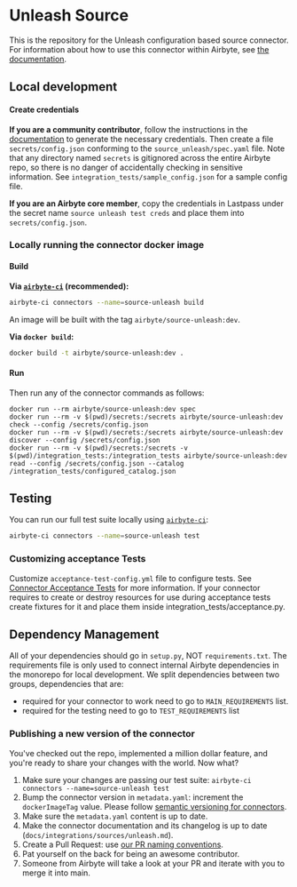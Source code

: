 # Unleash Source

This is the repository for the Unleash configuration based source connector.
For information about how to use this connector within Airbyte, see [the documentation](https://docs.airbyte.io/integrations/sources/unleash).

## Local development

#### Create credentials

**If you are a community contributor**, follow the instructions in the [documentation](https://docs.airbyte.io/integrations/sources/unleash)
to generate the necessary credentials. Then create a file `secrets/config.json` conforming to the `source_unleash/spec.yaml` file.
Note that any directory named `secrets` is gitignored across the entire Airbyte repo, so there is no danger of accidentally checking in sensitive information.
See `integration_tests/sample_config.json` for a sample config file.

**If you are an Airbyte core member**, copy the credentials in Lastpass under the secret name `source unleash test creds`
and place them into `secrets/config.json`.

### Locally running the connector docker image

#### Build

**Via [`airbyte-ci`](https://github.com/airbytehq/airbyte/blob/main/airbyte-ci/connectors/pipelines/README.md) (recommended):**

```bash
airbyte-ci connectors --name=source-unleash build
```

An image will be built with the tag `airbyte/source-unleash:dev`.

**Via `docker build`:**

```bash
docker build -t airbyte/source-unleash:dev .
```

#### Run

Then run any of the connector commands as follows:

```
docker run --rm airbyte/source-unleash:dev spec
docker run --rm -v $(pwd)/secrets:/secrets airbyte/source-unleash:dev check --config /secrets/config.json
docker run --rm -v $(pwd)/secrets:/secrets airbyte/source-unleash:dev discover --config /secrets/config.json
docker run --rm -v $(pwd)/secrets:/secrets -v $(pwd)/integration_tests:/integration_tests airbyte/source-unleash:dev read --config /secrets/config.json --catalog /integration_tests/configured_catalog.json
```

## Testing

You can run our full test suite locally using [`airbyte-ci`](https://github.com/airbytehq/airbyte/blob/main/airbyte-ci/connectors/pipelines/README.md):

```bash
airbyte-ci connectors --name=source-unleash test
```

### Customizing acceptance Tests

Customize `acceptance-test-config.yml` file to configure tests. See [Connector Acceptance Tests](https://docs.airbyte.com/connector-development/testing-connectors/connector-acceptance-tests-reference) for more information.
If your connector requires to create or destroy resources for use during acceptance tests create fixtures for it and place them inside integration_tests/acceptance.py.

## Dependency Management

All of your dependencies should go in `setup.py`, NOT `requirements.txt`. The requirements file is only used to connect internal Airbyte dependencies in the monorepo for local development.
We split dependencies between two groups, dependencies that are:

- required for your connector to work need to go to `MAIN_REQUIREMENTS` list.
- required for the testing need to go to `TEST_REQUIREMENTS` list

### Publishing a new version of the connector

You've checked out the repo, implemented a million dollar feature, and you're ready to share your changes with the world. Now what?

1. Make sure your changes are passing our test suite: `airbyte-ci connectors --name=source-unleash test`
2. Bump the connector version in `metadata.yaml`: increment the `dockerImageTag` value. Please follow [semantic versioning for connectors](https://docs.airbyte.com/contributing-to-airbyte/resources/pull-requests-handbook/#semantic-versioning-for-connectors).
3. Make sure the `metadata.yaml` content is up to date.
4. Make the connector documentation and its changelog is up to date (`docs/integrations/sources/unleash.md`).
5. Create a Pull Request: use [our PR naming conventions](https://docs.airbyte.com/contributing-to-airbyte/resources/pull-requests-handbook/#pull-request-title-convention).
6. Pat yourself on the back for being an awesome contributor.
7. Someone from Airbyte will take a look at your PR and iterate with you to merge it into main.
